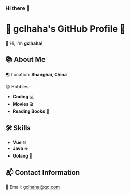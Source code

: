 ### Hi there 👋

# 🚀 gclhaha's GitHub Profile 🚀

👋 Hi,  I'm **gclhaha**! 

## 📚 About Me

🌏 Location: **Shanghai, China**

😄 Hobbies: 
  - **Coding** 💻
  - **Movies** 🎬
  - **Reading Books** 📖

## 🛠 Skills
  - **Vue** 🌐
  - **Java** ☕
  - **Golang** 🐹

## 📬 Contact Information

📧 Email: gclhaha@qq.com
